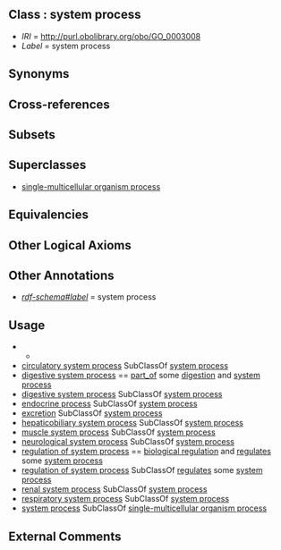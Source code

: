 
## Class : system process

 * *IRI* = http://purl.obolibrary.org/obo/GO_0003008
 * *Label* = system process

## Synonyms


## Cross-references


## Subsets


## Superclasses

 * [single-multicellular organism process](../../GO/07/GO_0044707.md)

## Equivalencies


## Other Logical Axioms


## Other Annotations

 * *[rdf-schema#label](../../el/rdf-schema#label.md)* = system process

## Usage

 * -
 * [circulatory system process](../../GO/13/GO_0003013.md) SubClassOf [system process](../../GO/08/GO_0003008.md)
 * [digestive system process](../../GO/00/GO_0022600.md) == [part_of](../../BFO/50/BFO_0000050.md) some [digestion](../../GO/86/GO_0007586.md) and [system process](../../GO/08/GO_0003008.md)
 * [digestive system process](../../GO/00/GO_0022600.md) SubClassOf [system process](../../GO/08/GO_0003008.md)
 * [endocrine process](../../GO/86/GO_0050886.md) SubClassOf [system process](../../GO/08/GO_0003008.md)
 * [excretion](../../GO/88/GO_0007588.md) SubClassOf [system process](../../GO/08/GO_0003008.md)
 * [hepaticobiliary system process](../../GO/07/GO_0061007.md) SubClassOf [system process](../../GO/08/GO_0003008.md)
 * [muscle system process](../../GO/12/GO_0003012.md) SubClassOf [system process](../../GO/08/GO_0003008.md)
 * [neurological system process](../../GO/77/GO_0050877.md) SubClassOf [system process](../../GO/08/GO_0003008.md)
 * [regulation of system process](../../GO/57/GO_0044057.md) == [biological regulation](../../GO/07/GO_0065007.md) and [regulates](../../RO/11/RO_0002211.md) some [system process](../../GO/08/GO_0003008.md)
 * [regulation of system process](../../GO/57/GO_0044057.md) SubClassOf [regulates](../../RO/11/RO_0002211.md) some [system process](../../GO/08/GO_0003008.md)
 * [renal system process](../../GO/14/GO_0003014.md) SubClassOf [system process](../../GO/08/GO_0003008.md)
 * [respiratory system process](../../GO/16/GO_0003016.md) SubClassOf [system process](../../GO/08/GO_0003008.md)
 * [system process](../../GO/08/GO_0003008.md) SubClassOf [single-multicellular organism process](../../GO/07/GO_0044707.md)

## External Comments

